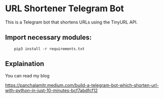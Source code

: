 # URL Shortener Telegram Bot

This is a Telegram bot that shortens URLs using the TinyURL API.

## Import necessary modules:

        pip3 install -r requirements.txt


## Explaination

You can read my blog

https://panchalamitr.medium.com/build-a-telegram-bot-which-shorten-url-with-python-in-just-10-minutes-bcf7abdfcf12


